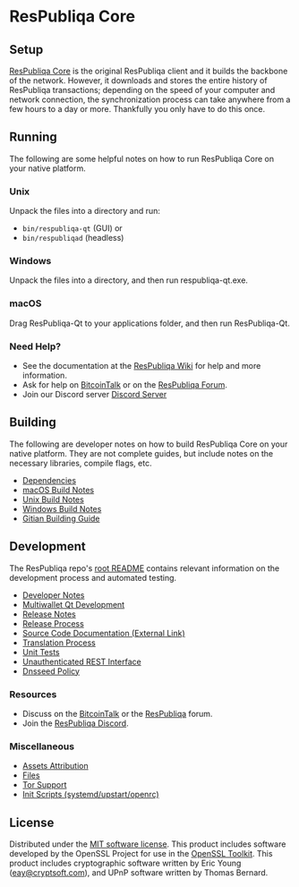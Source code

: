 ResPubliqa Core
=============

Setup
---------------------
[ResPubliqa Core](http://respubliqa.org/wallet) is the original ResPubliqa client and it builds the backbone of the network. However, it downloads and stores the entire history of ResPubliqa transactions; depending on the speed of your computer and network connection, the synchronization process can take anywhere from a few hours to a day or more. Thankfully you only have to do this once.

Running
---------------------
The following are some helpful notes on how to run ResPubliqa Core on your native platform.

### Unix

Unpack the files into a directory and run:

- `bin/respubliqa-qt` (GUI) or
- `bin/respubliqad` (headless)

### Windows

Unpack the files into a directory, and then run respubliqa-qt.exe.

### macOS

Drag ResPubliqa-Qt to your applications folder, and then run ResPubliqa-Qt.

### Need Help?

* See the documentation at the [ResPubliqa Wiki](https://github.com/ResPubliqa/respubliqa/wiki)
for help and more information.
* Ask for help on [BitcoinTalk](https://bitcointalk.org/index.php?topic=1262920.0) or on the [ResPubliqa Forum](http://forum.respubliqa.org/).
* Join our Discord server [Discord Server](https://discord.respubliqa.org)

Building
---------------------
The following are developer notes on how to build ResPubliqa Core on your native platform. They are not complete guides, but include notes on the necessary libraries, compile flags, etc.

- [Dependencies](dependencies.md)
- [macOS Build Notes](build-osx.md)
- [Unix Build Notes](build-unix.md)
- [Windows Build Notes](build-windows.md)
- [Gitian Building Guide](gitian-building.md)

Development
---------------------
The ResPubliqa repo's [root README](/README.md) contains relevant information on the development process and automated testing.

- [Developer Notes](developer-notes.md)
- [Multiwallet Qt Development](multiwallet-qt.md)
- [Release Notes](release-notes.md)
- [Release Process](release-process.md)
- [Source Code Documentation (External Link)](https://www.fuzzbawls.pw/respubliqa/doxygen/)
- [Translation Process](translation_process.md)
- [Unit Tests](unit-tests.md)
- [Unauthenticated REST Interface](REST-interface.md)
- [Dnsseed Policy](dnsseed-policy.md)

### Resources
* Discuss on the [BitcoinTalk](https://bitcointalk.org/index.php?topic=1262920.0) or the [ResPubliqa](http://forum.respubliqa.org/) forum.
* Join the [ResPubliqa Discord](https://discord.respubliqa.org).

### Miscellaneous
- [Assets Attribution](assets-attribution.md)
- [Files](files.md)
- [Tor Support](tor.md)
- [Init Scripts (systemd/upstart/openrc)](init.md)

License
---------------------
Distributed under the [MIT software license](/COPYING).
This product includes software developed by the OpenSSL Project for use in the [OpenSSL Toolkit](https://www.openssl.org/). This product includes
cryptographic software written by Eric Young ([eay@cryptsoft.com](mailto:eay@cryptsoft.com)), and UPnP software written by Thomas Bernard.
